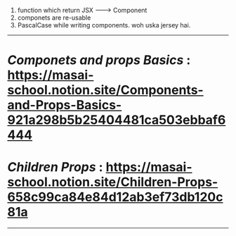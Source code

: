 1. function which return JSX ---> Component
2. componets are re-usable
3. PascalCase while writing components. woh uska jersey hai.

---------------------------------------------------------------------------------------
# *Componets and props Basics* : https://masai-school.notion.site/Components-and-Props-Basics-921a298b5b25404481ca503ebbaf6444

# *Children Props* : https://masai-school.notion.site/Children-Props-658c99ca84e84d12ab3ef73db120c81a

---------------------------------------------------------------------------------------